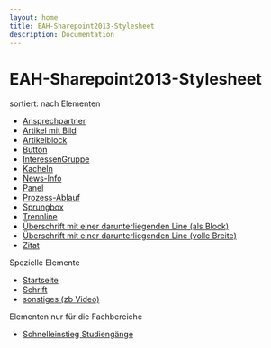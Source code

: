```yaml
---
layout: home
title: EAH-Sharepoint2013-Stylesheet
description: Documentation
---
```


<h1>EAH-Sharepoint2013-Stylesheet</h1>
<p>
  sortiert: nach Elementen
  <ul>
    <li>
      <a href="{{ site.baseurl }}/docs/components/contact">Ansprechpartner</a>
    </li>
    <li>
      <a href="{{ site.baseurl }}/docs/components/articel">Artikel mit Bild</a>
    </li>
    <li>
      <a href="{{ site.baseurl }}/docs/components/articelblock">Artikelblock</a>
    </li>
    <li>
      <a href="{{ site.baseurl }}/docs/components/button">Button</a>
    </li>
    <li>
      <a href="{{ site.baseurl }}/docs/components/interRestGroup">InteressenGruppe</a>
    </li>
    <li>
      <a href="{{ site.baseurl }}/docs/components/tiles">Kacheln</a>
    </li>
    <li>
      <a href="{{ site.baseurl }}/docs/components/newsinfo">News-Info</a>
    </li>
    <li>
      <a href="{{ site.baseurl }}/docs/components/panel">Panel</a>
    </li>
    <li>
      <a href="{{ site.baseurl }}/docs/components/processtask">Prozess-Ablauf</a>
    </li>
    <li>
      <a href="{{ site.baseurl }}/docs/components/anchorbox">Sprungbox</a>
    </li>
    <li>
      <a href="{{ site.baseurl }}/docs/components/line">Trennline</a>
    </li>
    <li>
      <a href="{{ site.baseurl }}/docs/components/headingUnderline">&Uuml;berschrift mit einer darunterliegenden Line (als Block)</a>
    </li>
    <li>
      <a href="{{ site.baseurl }}/docs/components/headingUnderlineFullWidth">&Uuml;berschrift mit einer darunterliegenden Line (volle Breite)</a>
    </li>
    <li>
      <a href="{{ site.baseurl }}/docs/components/blockquote">Zitat</a>
    </li>
  </ul>
</p>

<p>
  Spezielle Elemente
  <ul>
    <li>
      <a href="{{ site.baseurl }}/docs/startseite">Startseite</a>
    </li>
    <li>
      <a href="{{ site.baseurl }}/docs/font">Schrift</a>
    </li>
    <li>
      <a href="{{ site.baseurl }}/docs/other">sonstiges (zb Video)</a>
    </li>
  </ul>
</p>

<p>
  Elementen nur f&uuml;r die Fachbereiche
  <ul>
    <li>
      <a href="{{ site.baseurl }}/docs/components/overviewCourseOfStudies">Schnelleinstieg Studieng&auml;nge</a>
    </li>
  </ul>
</p>
